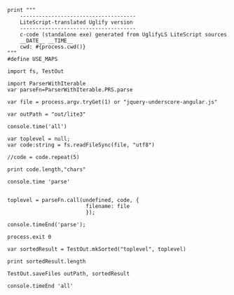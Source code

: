 
    print """
        -------------------------------------
        LiteScript-translated Uglify version
        -------------------------------------
        c-code (standalone exe) generated from UglifyLS LiteScript sources
        __DATE__ __TIME__
        cwd: #{process.cwd()}
    """
    #define USE_MAPS

    import fs, TestOut

    import ParserWithIterable
    var parseFn=ParserWithIterable.PRS.parse

    var file = process.argv.tryGet(1) or "jquery-underscore-angular.js"

    var outPath = "out/lite3"

    console.time('all')
    
    var toplevel = null;
    var code:string = fs.readFileSync(file, "utf8")

    //code = code.repeat(5)

    print code.length,"chars"
    
    console.time 'parse'


    toplevel = parseFn.call(undefined, code, {
                             filename: file
                             });

    console.timeEnd('parse');

    process.exit 0 

    var sortedResult = TestOut.mkSorted("toplevel", toplevel)

    print sortedResult.length

    TestOut.saveFiles outPath, sortedResult

    console.timeEnd 'all'

